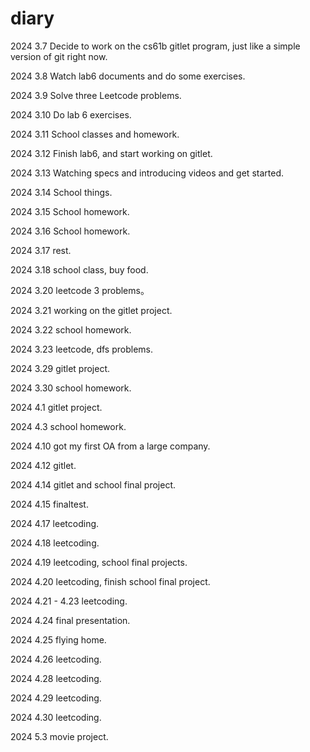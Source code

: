 # diary

2024 3.7 Decide to work on the cs61b gitlet program, just like a simple version of git right now.

2024 3.8 Watch lab6 documents and do some exercises.

2024 3.9 Solve three Leetcode problems.

2024 3.10 Do lab 6 exercises.

2024 3.11 School classes and homework.

2024 3.12 Finish lab6, and start working on gitlet.

2024 3.13 Watching specs and introducing videos and get started.

2024 3.14 School things.

2024 3.15 School homework.

2024 3.16 School homework.

2024 3.17 rest.

2024 3.18 school class, buy food.

2024 3.20 leetcode 3 problems。

2024 3.21 working on the gitlet project.

2024 3.22 school homework.

2024 3.23 leetcode, dfs problems.

2024 3.29 gitlet project.

2024 3.30 school homework.

2024 4.1 gitlet project.

2024 4.3 school homework.

2024 4.10 got my first OA from a large company.

2024 4.12 gitlet.

2024 4.14 gitlet and school final project.

2024 4.15 finaltest.

2024 4.17 leetcoding.

2024 4.18 leetcoding.

2024 4.19 leetcoding, school final projects.

2024 4.20 leetcoding, finish school final project.

2024 4.21 - 4.23 leetcoding.

2024 4.24 final presentation.

2024 4.25 flying home.

2024 4.26 leetcoding.

2024 4.28 leetcoding.

2024 4.29 leetcoding.

2024 4.30 leetcoding.

2024 5.3 movie project.
